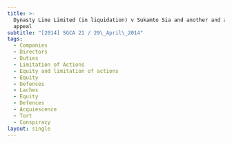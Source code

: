 ```yaml
---
title: >-
  Dynasty Line Limited (in liquidation) v Sukamto Sia and another and another
  appeal
subtitle: "[2014] SGCA 21 / 29\_April\_2014"
tags:
  - Companies
  - Directors
  - Duties
  - Limitation of Actions
  - Equity and limitation of actions
  - Equity
  - Defences
  - Laches
  - Equity
  - Defences
  - Acquiescence
  - Tort
  - Conspiracy
layout: single
---
```



